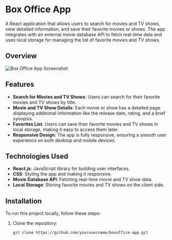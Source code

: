 # Box Office App

A React application that allows users to search for movies and TV shows, view detailed information, and save their favorite movies or shows. The app integrates with an external movie database API to fetch real-time data and uses local storage for managing the list of favorite movies and TV shows.

## Overview

![Box Office App Screenshot](assets/screenshot.png)

## Features

- **Search for Movies and TV Shows**: Users can search for their favorite movies and TV shows by title.
- **Movie and TV Show Details**: Each movie or show has a detailed page displaying additional information like the release date, rating, and a brief synopsis.
- **Favorites List**: Users can save their favorite movies and TV shows in local storage, making it easy to access them later.
- **Responsive Design**: The app is fully responsive, ensuring a smooth user experience on both desktop and mobile devices.

## Technologies Used

- **React.js**: JavaScript library for building user interfaces.
- **CSS**: Styling the app and making it responsive.
- **Movie Database API**: Fetching real-time movie and TV show data.
- **Local Storage**: Storing favorite movies and TV shows on the client side.
  
## Installation

To run this project locally, follow these steps:

1. Clone the repository:
   ```bash
   git clone https://github.com/yourusername/boxoffice-app.git
